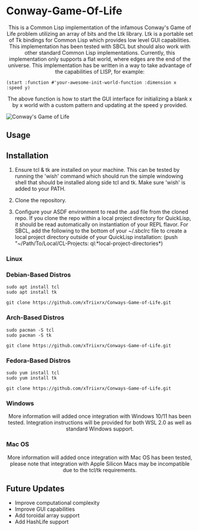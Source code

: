 # Conway-Game-Of-Life

<p align="center">
This is a Common Lisp implementation of the infamous Conway's Game of Life problem utilizing an array of bits and the Ltk library. Ltk is a portable set of Tk bindings for Common Lisp which provides low level GUI capabilities. This implementation has been tested with SBCL but should also work with other standard Common Lisp implementations. Currently, this implementation only supports a flat world, where edges are the end of the universe. This implementation has be written in a way to take advantage of the capabilities of LISP, for example:
</p>

```
(start :function #'your-awesome-init-world-function :dimension x :speed y)
```

<p align="center">
The above function is how to start the GUI interface for initializing a blank x by x world with a custom pattern and updating at the speed y provided. 
</p>

![Conway's Game of Life](https://github.com/xTriixrx/Conways-Game-of-Life/blob/main/imgs/game-of-life.gif)

## Usage

<p align="center">
</p>

## Installation

1. Ensure tcl & tk are installed on your machine. This can be tested by running the 'wish' command which should run the simple windowing shell that should be installed along side tcl and tk. Make sure 'wish' is added to your PATH.

2. Clone the repository.

3. Configure your ASDF environment to read the .asd file from the cloned repo. If you clone the repo within a local project directory for QuickLisp, it should be read automatically on instantiation of your REPL flavor. For SBCL, add the following to the bottom of your ~/.sbclrc file to create a local project directory outside of your QuickLisp installation: (push "~/Path/To/Local/CL-Projects: ql:\*local-project-directories\*)


### Linux

### Debian-Based Distros

```
sudo apt install tcl
sudo apt install tk
```

```
git clone https://github.com/xTriixrx/Conways-Game-of-Life.git
```

### Arch-Based Distros

```
sudo pacman -S tcl
sudo pacman -S tk
```

```
git clone https://github.com/xTriixrx/Conways-Game-of-Life.git
```

### Fedora-Based Distros

```
sudo yum install tcl
sudo yum install tk
```

```
git clone https://github.com/xTriixrx/Conways-Game-of-Life.git
```

### Windows

<p align="center">
More information will added once integration with Windows 10/11 has been tested. Integration instructions will be provided for both WSL 2.0 as well as standard Windows support.
</p>

### Mac OS

<p align="center">
More information will added once integration with Mac OS has been tested, please note that integration with Apple Silicon Macs may be incompatible due to the tcl/tk requirements.
</p>

## Future Updates

* Improve computational complexity
* Improve GUI capabilities
* Add toroidal array support
* Add HashLife support